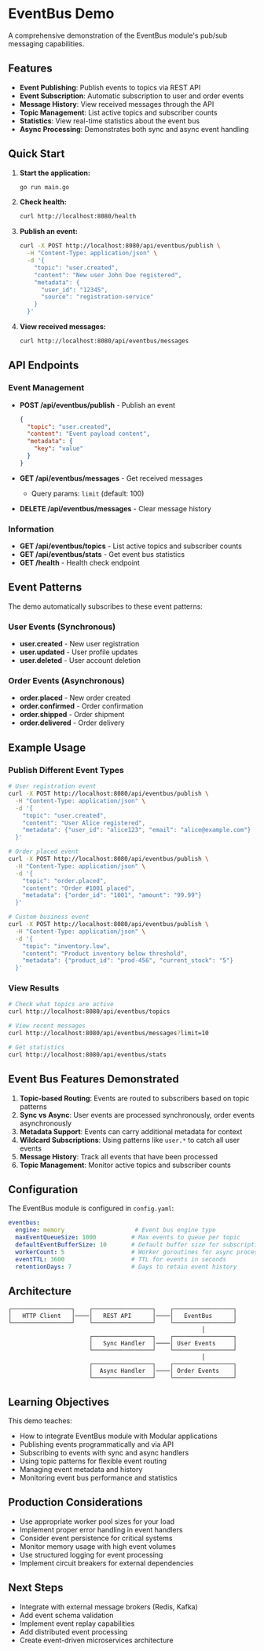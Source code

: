 # EventBus Demo

A comprehensive demonstration of the EventBus module's pub/sub messaging capabilities.

## Features

- **Event Publishing**: Publish events to topics via REST API
- **Event Subscription**: Automatic subscription to user and order events
- **Message History**: View received messages through the API
- **Topic Management**: List active topics and subscriber counts
- **Statistics**: View real-time statistics about the event bus
- **Async Processing**: Demonstrates both sync and async event handling

## Quick Start

1. **Start the application:**
   ```bash
   go run main.go
   ```

2. **Check health:**
   ```bash
   curl http://localhost:8080/health
   ```

3. **Publish an event:**
   ```bash
   curl -X POST http://localhost:8080/api/eventbus/publish \
     -H "Content-Type: application/json" \
     -d '{
       "topic": "user.created",
       "content": "New user John Doe registered",
       "metadata": {
         "user_id": "12345",
         "source": "registration-service"
       }
     }'
   ```

4. **View received messages:**
   ```bash
   curl http://localhost:8080/api/eventbus/messages
   ```

## API Endpoints

### Event Management

- **POST /api/eventbus/publish** - Publish an event
  ```json
  {
    "topic": "user.created",
    "content": "Event payload content",
    "metadata": {
      "key": "value"
    }
  }
  ```

- **GET /api/eventbus/messages** - Get received messages
  - Query params: `limit` (default: 100)

- **DELETE /api/eventbus/messages** - Clear message history

### Information

- **GET /api/eventbus/topics** - List active topics and subscriber counts
- **GET /api/eventbus/stats** - Get event bus statistics
- **GET /health** - Health check endpoint

## Event Patterns

The demo automatically subscribes to these event patterns:

### User Events (Synchronous)
- **user.created** - New user registration
- **user.updated** - User profile updates
- **user.deleted** - User account deletion

### Order Events (Asynchronous)
- **order.placed** - New order created
- **order.confirmed** - Order confirmation
- **order.shipped** - Order shipment
- **order.delivered** - Order delivery

## Example Usage

### Publish Different Event Types

```bash
# User registration event
curl -X POST http://localhost:8080/api/eventbus/publish \
  -H "Content-Type: application/json" \
  -d '{
    "topic": "user.created",
    "content": "User Alice registered",
    "metadata": {"user_id": "alice123", "email": "alice@example.com"}
  }'

# Order placed event  
curl -X POST http://localhost:8080/api/eventbus/publish \
  -H "Content-Type: application/json" \
  -d '{
    "topic": "order.placed",
    "content": "Order #1001 placed",
    "metadata": {"order_id": "1001", "amount": "99.99"}
  }'

# Custom business event
curl -X POST http://localhost:8080/api/eventbus/publish \
  -H "Content-Type: application/json" \
  -d '{
    "topic": "inventory.low",
    "content": "Product inventory below threshold",
    "metadata": {"product_id": "prod-456", "current_stock": "5"}
  }'
```

### View Results

```bash
# Check what topics are active
curl http://localhost:8080/api/eventbus/topics

# View recent messages
curl http://localhost:8080/api/eventbus/messages?limit=10

# Get statistics
curl http://localhost:8080/api/eventbus/stats
```

## Event Bus Features Demonstrated

1. **Topic-based Routing**: Events are routed to subscribers based on topic patterns
2. **Sync vs Async**: User events are processed synchronously, order events asynchronously
3. **Metadata Support**: Events can carry additional metadata for context
4. **Wildcard Subscriptions**: Using patterns like `user.*` to catch all user events
5. **Message History**: Track all events that have been processed
6. **Topic Management**: Monitor active topics and subscriber counts

## Configuration

The EventBus module is configured in `config.yaml`:

```yaml
eventbus:
  engine: memory                    # Event bus engine type
  maxEventQueueSize: 1000          # Max events to queue per topic
  defaultEventBufferSize: 10       # Default buffer size for subscriptions
  workerCount: 5                   # Worker goroutines for async processing
  eventTTL: 3600                   # TTL for events in seconds
  retentionDays: 7                 # Days to retain event history
```

## Architecture

```
┌─────────────────┐    ┌─────────────────┐    ┌─────────────────┐
│   HTTP Client   │────│   REST API      │────│   EventBus      │
└─────────────────┘    └─────────────────┘    └─────────────────┘
                                                       │
                       ┌─────────────────┐    ┌─────────────────┐
                       │   Sync Handler  │────│ User Events     │
                       └─────────────────┘    └─────────────────┘
                                                       │
                       ┌─────────────────┐    ┌─────────────────┐
                       │  Async Handler  │────│ Order Events    │
                       └─────────────────┘    └─────────────────┘
```

## Learning Objectives

This demo teaches:

- How to integrate EventBus module with Modular applications
- Publishing events programmatically and via API
- Subscribing to events with sync and async handlers
- Using topic patterns for flexible event routing
- Managing event metadata and history
- Monitoring event bus performance and statistics

## Production Considerations

- Use appropriate worker pool sizes for your load
- Implement proper error handling in event handlers
- Consider event persistence for critical systems
- Monitor memory usage with high event volumes
- Use structured logging for event processing
- Implement circuit breakers for external dependencies

## Next Steps

- Integrate with external message brokers (Redis, Kafka)
- Add event schema validation
- Implement event replay capabilities
- Add distributed event processing
- Create event-driven microservices architecture